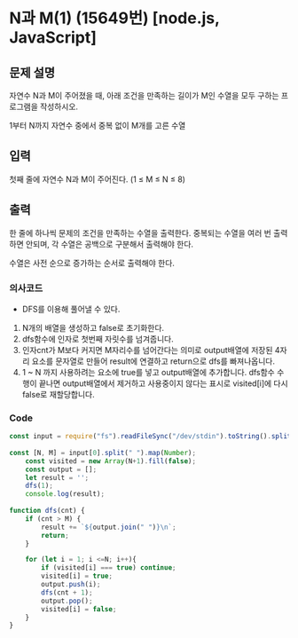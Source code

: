 # N과 M(1) (15649번) [node.js, JavaScript] 

## 문제 설명
자연수 N과 M이 주어졌을 때, 아래 조건을 만족하는 길이가 M인 수열을 모두 구하는 프로그램을 작성하시오.

1부터 N까지 자연수 중에서 중복 없이 M개를 고른 수열
## 입력
첫째 줄에 자연수 N과 M이 주어진다. (1 ≤ M ≤ N ≤ 8)
## 출력
한 줄에 하나씩 문제의 조건을 만족하는 수열을 출력한다. 중복되는 수열을 여러 번 출력하면 안되며, 각 수열은 공백으로 구분해서 출력해야 한다.

수열은 사전 순으로 증가하는 순서로 출력해야 한다.
### 의사코드 
- DFS를 이용해 풀어낼 수 있다.
1. N개의 배열을 생성하고 false로 초기화한다.
2. dfs함수에 인자로 첫번째 자릿수를 넘겨줍니다. 
3. 인자cnt가 M보다 커지면 M자리수를 넘어간다는 의미로 output배열에 저장된 4자리 요소를 문자열로 만들어 result에 연결하고 return으로 dfs를 빠져나옵니다.
4. 1 ~ N 까지 사용하려는 요소에 true를 넣고 output배열에 추가합니다. dfs함수 수행이 끝나면 output배열에서 제거하고 사용중이지 않다는 표시로 visited[i]에 다시 false로 재할당합니다.
### Code 
```js
const input = require("fs").readFileSync("/dev/stdin").toString().split("\n"); 
   
const [N, M] = input[0].split(" ").map(Number);
    const visited = new Array(N+1).fill(false);
    const output = [];
    let result = '';
    dfs(1);
    console.log(result);
    
function dfs(cnt) {
    if (cnt > M) {
        result += `${output.join(" ")}\n`;
        return;
    }

    for (let i = 1; i <=N; i++){
        if (visited[i] === true) continue;
        visited[i] = true;
        output.push(i);
        dfs(cnt + 1);
        output.pop();
        visited[i] = false;
    }
}
```